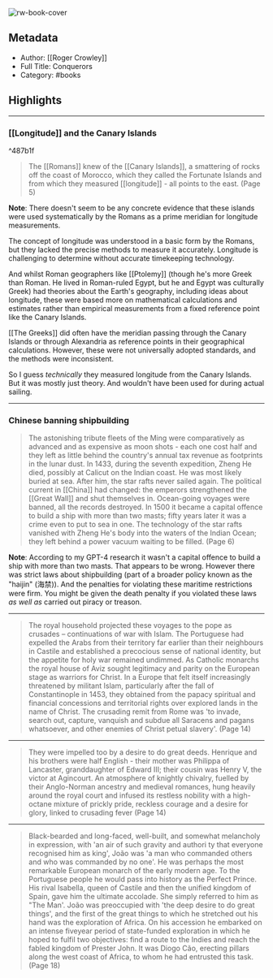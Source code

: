 ![rw-book-cover](https://books.google.com/books/content?id=P1oDBwAAQBAJ&printsec=frontcover&img=1&zoom=5&edge=curl&source=public)

## Metadata
- Author: [[Roger Crowley]]
- Full Title: Conquerors
- Category: #books

## Highlights
***

### [[Longitude]] and the Canary Islands

^487b1f

> The [[Romans]] knew of the [[Canary Islands]], a smattering of rocks off the coast of Morocco, which they called the Fortunate Islands and from which they measured [[longitude]] - all points to the east. (Page 5)

**Note**: There doesn't seem to be any concrete evidence that these islands were used systematically by the Romans as a prime meridian for longitude measurements.

The concept of longitude was understood in a basic form by the Romans, but they lacked the precise methods to measure it accurately. Longitude is challenging to determine without accurate timekeeping technology.

And whilst Roman geographers like [[Ptolemy]] (though he's more Greek than Roman. He lived in Roman-ruled Egypt, but he and Egypt was culturally Greek) had theories about the Earth's geography, including ideas about longitude, these were based more on mathematical calculations and estimates rather than empirical measurements from a fixed reference point like the Canary Islands.

[[The Greeks]] did often have the meridian passing through the Canary Islands or through Alexandria as reference points in their geographical calculations. However, these were not universally adopted standards, and the methods were inconsistent.

So I guess *technically* they measured longitude from the Canary Islands. But it was mostly just theory. And wouldn't have been used for during actual sailing.

***

### Chinese banning shipbuilding

> The astonishing tribute fleets of the Ming were comparatively as advanced and as expensive as moon shots - each one cost half and they left as little behind the country's annual tax revenue as footprints in the lunar dust. In 1433, during the seventh expedition, Zheng He died, possibly at Calicut on the Indian coast. He was most likely buried at sea. After him, the star rafts never sailed again. The political current in [[China]] had changed: the emperors strengthened the [[Great Wall]] and shut themselves in. Ocean-going voyages were banned, all the records destroyed. In 1500 it became a capital offence to build a ship with more than two masts; fifty years later it was a crime even to put to sea in one. The technology of the star rafts vanished with Zheng He's body into the waters of the Indian Ocean; they left behind a power vacuum waiting to be filled. (Page 6)

**Note**: According to my GPT-4 research it wasn't a capital offence to build a ship with more than two masts. That appears to be wrong. However there was strict laws about shipbuilding (part of a broader policy known as the "haijin" (海禁)). And the penalties for violating these maritime restrictions were firm. You might be given the death penalty if you violated these laws *as well as* carried out piracy or treason.

***

> The royal household projected these voyages to the pope as crusades – continuations of war with Islam. The Portuguese had expelled the Arabs from their territory far earlier than their neighbours in Castile and established a precocious sense of national identity, but the appetite for holy war remained undimmed. As Catholic monarchs the royal house of Aviz sought legitimacy and parity on the European stage as warriors for Christ. In a Europe that felt itself increasingly threatened by militant Islam, particularly after the fall of Constantinople in 1453, they obtained from the papacy spiritual and financial concessions and territorial rights over explored lands in the name of Christ. The crusading remit from Rome was 'to invade, search out, capture, vanquish and subdue all Saracens and pagans whatsoever, and other enemies of Christ petual slavery'. (Page 14)

***

> They were impelled too by a desire to do great deeds. Henrique and his brothers were half English - their mother was Philippa of Lancaster, granddaughter of Edward III; their cousin was Henry V, the victor at Agincourt. An atmosphere of knightly chivalry, fuelled by their Anglo-Norman ancestry and medieval romances, hung heavily around the royal court and infused its restless nobility with a high-octane mixture of prickly pride, reckless courage and a desire for glory, linked to crusading fever (Page 14)

***

> Black-bearded and long-faced, well-built, and somewhat melancholy in expression, with 'an air of such gravity and authori ty that everyone recognised him as king', João was 'a man who commanded others and who was commanded by no one'. He was perhaps the most remarkable European monarch of the early modern age. To the Portuguese people he would pass into history as the Perfect Prince. His rival Isabella, queen of Castile and then the unified kingdom of Spain, gave him the ultimate accolade. She simply referred to him as "The Man'. João was preoccupied with 'the deep desire to do great things', and the first of the great things to which he stretched out his hand was the exploration of Africa. On his accession he embarked on an intense fiveyear period of state-funded exploration in which he hoped to fulfil two objectives: find a route to the Indies and reach the fabled kingdom of Prester John. It was Diogo Cão, erecting pillars along the west coast of Africa, to whom he had entrusted this task. (Page 18)


